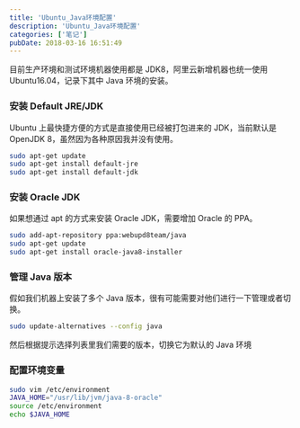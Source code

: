 ```yaml
---
title: 'Ubuntu_Java环境配置'
description: 'Ubuntu_Java环境配置'
categories: ['笔记']
pubDate: 2018-03-16 16:51:49
---
```


目前生产环境和测试环境机器使用都是 JDK8，阿里云新增机器也统一使用 Ubuntu16.04，记录下其中 Java 环境的安装。

### 安装 Default JRE/JDK

Ubuntu 上最快捷方便的方式是直接使用已经被打包进来的 JDK，当前默认是 OpenJDK 8，虽然因为各种原因我并没有使用。

```bash
sudo apt-get update
sudo apt-get install default-jre
sudo apt-get install default-jdk
```

### 安装 Oracle JDK

如果想通过 apt 的方式来安装 Oracle JDK，需要增加 Oracle 的 PPA。

```bash
sudo add-apt-repository ppa:webupd8team/java
sudo apt-get update
sudo apt-get install oracle-java8-installer
```

### 管理 Java 版本

假如我们机器上安装了多个 Java 版本，很有可能需要对他们进行一下管理或者切换。

```bash
sudo update-alternatives --config java
```

然后根据提示选择列表里我们需要的版本，切换它为默认的 Java 环境

### 配置环境变量

```bash
sudo vim /etc/environment
JAVA_HOME="/usr/lib/jvm/java-8-oracle"
source /etc/environment
echo $JAVA_HOME
```
